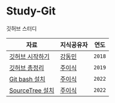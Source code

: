 # Study-Git
깃허브 스터디

| 자료 | 지식공유자 | 연도 |
| ---- | ---- | ---- |
|[깃허브 시작하기](./github-tutorial/2018_github.pdf) | [강동민](https://github.com/riyenas0925) | `2018` |
|[깃허브 총정리](./github-tutorial/2019_github.pdf) | [주이식](https://github.com/jkey20) | `2019` |
|[Git bash 설치](./github-tutorial/Git%20bash%20%EC%84%A4%EC%B9%98.md) | [주이식](https://github.com/jkey20) | `2022` |
|[SourceTree 설치](./github-tutorial/SourceTree%20%EC%84%A4%EC%B9%98.md) | [주이식](https://github.com/jkey20) | `2022` |

